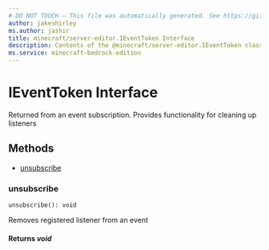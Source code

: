 ```yaml
---
# DO NOT TOUCH — This file was automatically generated. See https://github.com/mojang/minecraftapidocsgenerator to modify descriptions, examples, etc.
author: jakeshirley
ms.author: jashir
title: minecraft/server-editor.IEventToken Interface
description: Contents of the @minecraft/server-editor.IEventToken class.
ms.service: minecraft-bedrock-edition
---
```

# IEventToken Interface

Returned from an event subscription. Provides functionality for cleaning up listeners

## Methods
- [unsubscribe](#unsubscribe)

### **unsubscribe**
`
unsubscribe(): void
`

Removes registered listener from an event

#### **Returns** *void*
